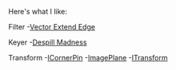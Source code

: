 Here's what I like:

Filter
-[Vector Extend Edge](http://www.nukepedia.com/gizmos/filter/vectorextendedge)

Keyer
-[Despill Madness](http://www.nukepedia.com/gizmos/keyer/despillmadness)

Transform
-[ICornerPin](http://www.nukepedia.com/gizmos/transform/icornerpin)
-[ImagePlane](http://www.nukepedia.com/gizmos/transform/imageplane)
-[ITransform](http://www.nukepedia.com/gizmos/transform/itransform)

